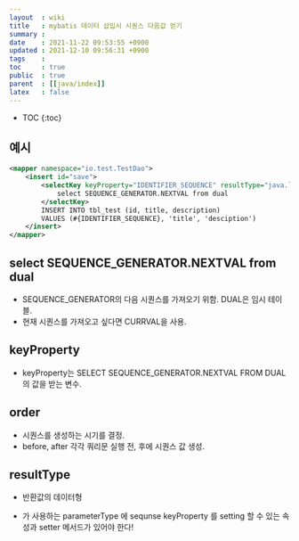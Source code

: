 ```yaml
---
layout  : wiki
title   : mybatis 데이터 삽입시 시퀀스 다음값 얻기
summary : 
date    : 2021-11-22 09:53:55 +0900
updated : 2021-12-10 09:56:31 +0900
tags    : 
toc     : true
public  : true
parent  : [[java/index]]
latex   : false
---
```

* TOC
{:toc}

## 예시
```xml
<mapper namespace="io.test.TestDao">
    <insert id="save">
        <selectKey keyProperty="IDENTIFIER_SEQUENCE" resultType="java.lang.Integer" order="BEFORE">
            select SEQUENCE_GENERATOR.NEXTVAL from dual
        </selectKey>
        INSERT INTO tbl_test (id, title, description)
        VALUES (#{IDENTIFIER_SEQUENCE}, 'title', 'desciption')
    </insert>
</mapper>
```

## select SEQUENCE_GENERATOR.NEXTVAL from dual
- SEQUENCE_GENERATOR의 다음 시퀀스를 가져오기 위함. DUAL은 임시 테이블.
- 현재 시퀀스를 가져오고 싶다면 CURRVAL을 사용.

## keyProperty
- keyProperty는 SELECT SEQUENCE_GENERATOR.NEXTVAL FROM DUAL의 값을 받는 변수. 
 
## order
- 시퀀스를 생성하는 시기를 결정.
- before, after 각각 쿼리문 실행 전, 후에 시퀀스 값 생성.

## resultType
- 반환값의 데이터형

* <insert> 가 사용하는 parameterType 에 sequnse keyProperty 를 setting 할 수 있는 속성과 setter 메서드가 있어야 한다!

